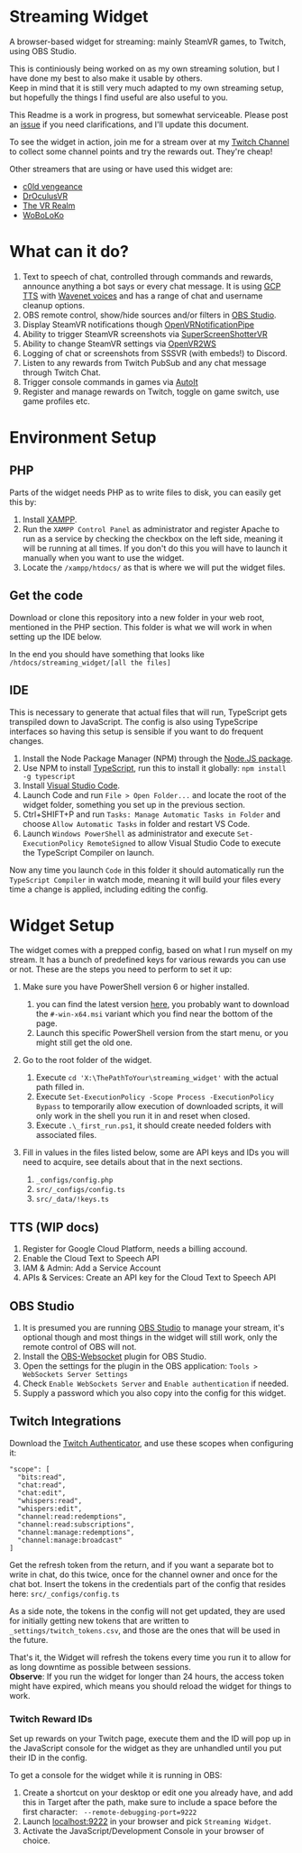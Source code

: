 # Streaming Widget
A browser-based widget for streaming: mainly SteamVR games, to Twitch, using OBS Studio.

This is continiously being worked on as my own streaming solution, but I have done my best to also make it usable by others.  
Keep in mind that it is still very much adapted to my own streaming setup, but hopefully the things I find useful are also useful to you.

This Readme is a work in progress, but somewhat serviceable. Please post an [issue](issues) if you need clarifications, and I'll update this document.

To see the widget in action, join me for a stream over at my [Twitch Channel][twitch] to collect some channel points and try the rewards out. They're cheap!

Other streamers that are using or have used this widget are:
* [c0ld vengeance][c0ldtwitch]
* [DrOculusVR][doctwitch]
* [The VR Realm][paultwitch]
* [WoBoLoKo][wobotwitch]

# What can it do?
1. Text to speech of chat, controlled through commands and rewards, announce anything a bot says or every chat message. It is using [GCP TTS][gcptts] with [Wavenet voices][wavenet] and has a range of chat and username cleanup options.
2. OBS remote control, show/hide sources and/or filters in [OBS Studio][obs].
3. Display SteamVR notifications though [OpenVRNotificationPipe][pipe]
4. Ability to trigger SteamVR screenshots via [SuperScreenShotterVR][sssvr]
5. Ability to change SteamVR settings via [OpenVR2WS][openvr2ws]
6. Logging of chat or screenshots from SSSVR (with embeds!) to Discord.
7. Listen to any rewards from Twitch PubSub and any chat message through Twitch Chat.
8. Trigger console commands in games via [AutoIt][autoit]
9. Register and manage rewards on Twitch, toggle on game switch, use game profiles etc.

# Environment Setup

## PHP
Parts of the widget needs PHP as to write files to disk, you can easily get this by:
1. Install [XAMPP][xampp]. 
2. Run the `XAMPP Control Panel` as administrator and register Apache to run as a service by checking the checkbox on the left side, meaning it will be running at all times. If you don't do this you will have to launch it manually when you want to use the widget.
3. Locate the `/xampp/htdocs/` as that is where we will put the widget files.

## Get the code
Download or clone this repository into a new folder in your web root, mentioned in the PHP section. This folder is what we will work in when setting up the IDE below.

In the end you should have something that looks like `/htdocs/streaming_widget/[all the files]`

## IDE
This is necessary to generate that actual files that will run, TypeScript gets transpiled down to JavaScript. The config is also using TypeScripe interfaces so having this setup is sensible if you want to do frequent changes.
1. Install the Node Package Manager (NPM) through the [Node.JS package][nodejs].
2. Use NPM to install [TypeScript][typescript], run this to install it globally: `npm install -g typescript`
3. Install [Visual Studio Code][vsc].
4. Launch Code and run `File > Open Folder...` and locate the root of the widget folder, something you set up in the previous section.
5. Ctrl+SHIFT+P and run  `Tasks: Manage Automatic Tasks in Folder` and choose `Allow Automatic Tasks` in folder and restart VS Code.
6. Launch `Windows PowerShell` as administrator and execute `Set-ExecutionPolicy RemoteSigned` to allow Visual Studio Code to execute the TypeScript Compiler on launch.

Now any time you launch `Code` in this folder it should automatically run the `TypeScript Compiler` in watch mode, meaning it will build your files every time a change is applied, including editing the config.

# Widget Setup
The widget comes with a prepped config, based on what I run myself on my stream. It has a bunch of predefined keys for various rewards you can use or not. These are the steps you need to perform to set it up:
1. Make sure you have PowerShell version 6 or higher installed.
    1. you can find the latest version [here][powershell], you probably want to download the `#-win-x64.msi` variant which you find near the bottom of the page. 
    2. Launch this specific PowerShell version from the start menu, or you might still get the old one.
2. Go to the root folder of the widget.
    1. Execute `cd 'X:\ThePathToYour\streaming_widget'` with the actual path filled in.
    2. Execute `Set-ExecutionPolicy -Scope Process -ExecutionPolicy Bypass` to temporarily allow execution of downloaded scripts, it will only work in the shell you run it in and reset when closed.
    3. Execute `.\_first_run.ps1`, it should create needed folders with associated files.

2. Fill in values in the files listed below, some are API keys and IDs you will need to acquire, see details about that in the next sections.
    1. `_configs/config.php`
    2. `src/_configs/config.ts`
    3. `src/_data/!keys.ts`

## TTS (WIP docs)
1. Register for Google Cloud Platform, needs a billing accound.
2. Enable the Cloud Text to Speech API
3. IAM & Admin: Add a Service Account
4. APIs & Services: Create an API key for the Cloud Text to Speech API

## OBS Studio
1. It is presumed you are running [OBS Studio](obs) to manage your stream, it's optional though and most things in the widget will still work, only the remote control of OBS will not.
2. Install the [OBS-Websocket](obswebsockets) plugin for OBS Studio.
3. Open the settings for the plugin in the OBS application: `Tools > WebSockets Server Settings` 
4. Check `Enable WebSockets Server` and `Enable authentication` if needed.
5. Supply a password which you also copy into the config for this widget.

## Twitch Integrations
Download the [Twitch Authenticator][twitchauth], and use these scopes when configuring it:
```
"scope": [
  "bits:read",
  "chat:read",
  "chat:edit",
  "whispers:read",
  "whispers:edit",
  "channel:read:redemptions",
  "channel:read:subscriptions",
  "channel:manage:redemptions",
  "channel:manage:broadcast"
]
```
Get the refresh token from the return, and if you want a separate bot to write in chat, do this twice, once for the channel owner and once for the chat bot. Insert the tokens in the credentials part of the config that resides here: `src/_configs/config.ts`

As a side note, the tokens in the config will not get updated, they are used for initially getting new tokens that are written to `_settings/twitch_tokens.csv`, and those are the ones that will be used in the future.

That's it, the Widget will refresh the tokens every time you run it to allow for as long downtime as possible between sessions.  
**Observe**: If you run the widget for longer than 24 hours, the access token might have expired, which means you should reload the widget for things to work.

### Twitch Reward IDs
Set up rewards on your Twitch page, execute them and the ID will pop up in the JavaScript console for the widget as they are unhandled until you put their ID in the config.

To get a console for the widget while it is running in OBS:
1. Create a shortcut on your desktop or edit one you already have, and add this in Target after the path, make sure to include a space before the first character: ` --remote-debugging-port=9222`
2. Launch [localhost:9222][obsdebug] in your browser and pick `Streaming Widget`.
3. Activate the JavaScript/Development Console in your browser of choice.

[issues]: https://github.com/BOLL7708/streaming_widget/issues
[twitch]: https://twitch.tv/boll7708

[c0ldtwitch]: https://www.twitch.tv/c0ldvengeance
[doctwitch]: https://www.twitch.tv/droculusvr
[paultwitch]: https://www.twitch.tv/thevrrealm
[wobotwitch]: https://www.twitch.tv/woboloko

[gcptts]: https://cloud.google.com/text-to-speech
[wavenet]: https://cloud.google.com/text-to-speech/docs/voices

[powershell]: https://github.com/PowerShell/PowerShell/releases/latest
[xampp]: https://www.apachefriends.org/index.html
[vsc]: https://code.visualstudio.com
[typescript]: https://www.typescriptlang.org/download/
[nodejs]: https://nodejs.org

[obs]: https://obsproject.com
[obswebsockets]: https://obsproject.com/forum/resourcesobs-websocket-remote-control-obs-studio-from-websockets.466
[obsdebug]: http://localhost:9222

[pipe]: https://github.com/BOLL7708/OpenVRNotificationPipe
[sssvr]: https://github.com/BOLL7708/SuperScreenShotterVR
[openvr2ws]: https://github.com/BOLL7708/OpenVR2WS

[autoit]: https://www.autoitscript.com
[twitchauth]: https://github.com/jeppevinkel/twitch-oauth